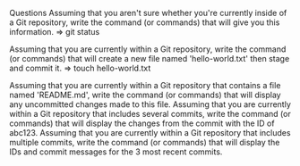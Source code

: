 Questions
Assuming that you aren't sure whether you're currently inside of a Git repository, write the command (or commands) that will give you this information.
=> git status

Assuming that you are currently within a Git repository, write the command (or commands) that will create a new file named 'hello-world.txt' then stage and commit it.
=> touch hello-world.txt

Assuming that you are currently within a Git repository that contains a file named 'README.md', write the command (or commands) that will display any uncommitted changes made to this file.
Assuming that you are currently within a Git repository that includes several commits, write the command (or commands) that will display the changes from the commit with the ID of abc123.
Assuming that you are currently within a Git repository that includes multiple commits, write the command (or commands) that will display the IDs and commit messages for the 3 most recent commits.
